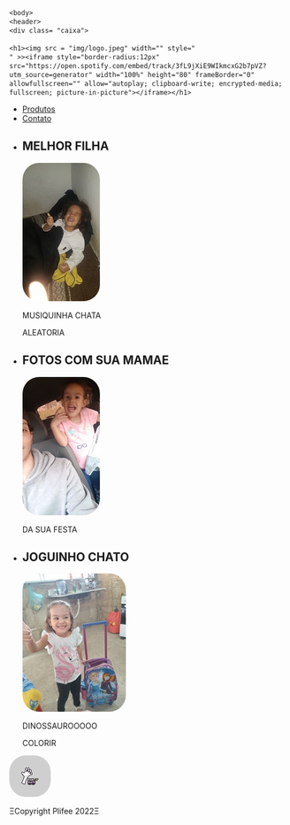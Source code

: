 <!DOCTYPE html>
<html>
	<head>
		<meta charset = "UTF-8">
		<title> MELHOR FILHA DO MUNDO </title>
		<style type= "text/css">
			img {border-radius: 30px;}
		</style>
	<link rel="stylesheet" href="Produtos.css" >
	<link rel="stylesheet" href="reset.css" >
	</head>

	<body>
	<header>
	<div class= "caixa">

	<h1><img src = "img/logo.jpeg" width="" style="
    " >><iframe style="border-radius:12px" src="https://open.spotify.com/embed/track/3fL9jXiE9WIkmcxG2b7pVZ?utm_source=generator" width="100%" height="80" frameBorder="0" allowfullscreen="" allow="autoplay; clipboard-write; encrypted-media; fullscreen; picture-in-picture"></iframe></h1>

<nav>
		<ul>
		<li><a href= "https://www.youtube.com/watch?v=vc3vqyftPyg"> Produtos</a></li>
		<li><a href="">Contato</a></li>
	</ul>
	</nav>
	</div>
	 </header>
<main>
	<ul class="produtos">

<li>
	<h2>MELHOR FILHA</h2>
	<a href= "https://www.youtube.com/watch?v=-h2p-o1Tn-0"> <img src="img/viado.jpeg"></a>
	<p class="produto-preco">MUSIQUINHA CHATA</p>
	<p class="produto-preco">ALEATORIA</p>
</li>
<li>
	<h2>FOTOS COM SUA MAMAE </h2>
	<a href= "https://youtu.be/j0pRJ3BA9Cg"><img src="img/logo2.jpeg"></a>
	<p class="produto-preco">DA SUA FESTA </p>

</li>
<li>
	<h2>JOGUINHO CHATO</h2>
	<a href= "https://www.colorir-online.com/colorir-dinossauros/tyrannosaurus/index.php"><img src="img/logo4.jpeg"></a>
	<p class="produto-preco">DINOSSAUROOOOO</p>
	<p>COLORIR</p>

</li>
</ul>
</main>	
<footer>
	<img src="img/viado2.png">
	<p class: final> &Xi;Copyright Plifee 2022&Xi; </p>
</footer>
</body>
</html>
